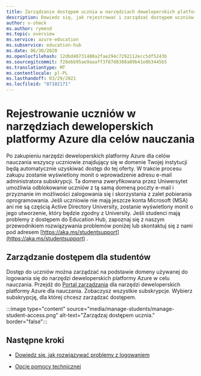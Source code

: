 ```yaml
---
title: Zarządzanie dostępem ucznia w narzędziach deweloperskich platformy Azure dla celów nauczania
description: Dowiedz się, jak rejestrować i zarządzać dostępem uczniów do narzędzi deweloperskich platformy Azure w celu nauczania.
author: v-shmck
ms.author: rymend
ms.topic: overview
ms.service: azure-education
ms.subservice: education-hub
ms.date: 06/30/2020
ms.openlocfilehash: 12dbd40731480a2fae294c7292112ecc5df5243b
ms.sourcegitcommit: f28ebb95ae9aaaff3f87d8388a09b41e0b3445b5
ms.translationtype: MT
ms.contentlocale: pl-PL
ms.lasthandoff: 03/29/2021
ms.locfileid: "87102171"
---
```

# <a name="enrolling-students-in-azure-dev-tools-for-teaching"></a>Rejestrowanie uczniów w narzędziach deweloperskich platformy Azure dla celów nauczania
Po zakupieniu narzędzi deweloperskich platformy Azure dla celów nauczania wszyscy uczniowie znajdujący się w domenie Twojej instytucji będą automatycznie uzyskiwać dostęp do tej oferty. W trakcie procesu zakupu zostanie wyświetlony monit o wprowadzenie adresu e-mail administratora subskrypcji. Ta domena zweryfikowana przez Uniwersytet umożliwia odblokowanie uczniów z tą samą domeną poczty e-mail i przyznanie im możliwości zalogowania się i skorzystania z zalet pobierania oprogramowania. Jeśli uczniowie nie mają jeszcze konta Microsoft (MSA) ani nie są częścią Active Directory University, zostanie wyświetlony monit o jego utworzenie, który będzie zgodny z University. Jeśli studenci mają problemy z dostępem do Education Hub, zapoznaj się z naszym przewodnikiem rozwiązywania problemów poniżej lub skontaktuj się z nami pod adresem [https://aka.ms/studentsupport](https://aka.ms/studentsupport) .

## <a name="managing-access-for-students"></a>Zarządzanie dostępem dla studentów
Dostęp do uczniów można zarządzać na podstawie domeny używanej do logowania się do narzędzi deweloperskich platformy Azure w celu nauczania. Przejdź do [Portal zarządzania](https://azureforeducation.microsoft.com/en-us/account/Subscriptions) dla narzędzi deweloperskich platformy Azure dla nauczania. Zobaczysz wszystkie subskrypcje. Wybierz subskrypcję, dla której chcesz zarządzać dostępem.

:::image type="content" source="media/manage-students/manage-student-access.png" alt-text="Zarządzaj dostępem ucznia." border="false":::

## <a name="next-steps"></a>Następne kroki   
- [Dowiedz się, jak rozwiązywać problemy z logowaniem](troubleshoot-login.md)

- [Opcje pomocy technicznej](program-support.md)
